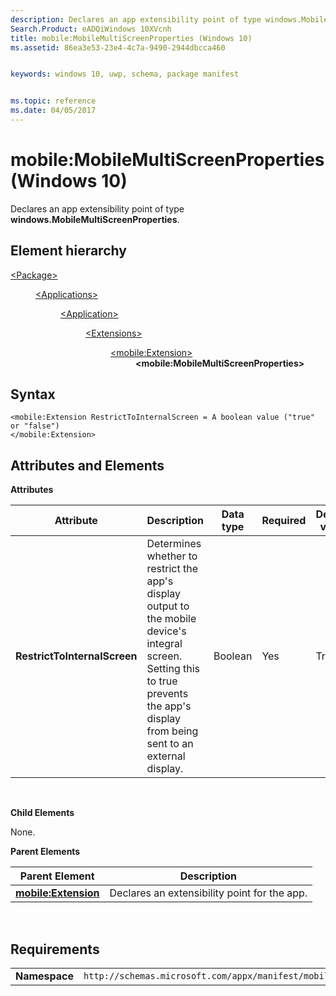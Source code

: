 ```yaml
---
description: Declares an app extensibility point of type windows.MobileMultiScreenProperties.
Search.Product: eADQiWindows 10XVcnh
title: mobile:MobileMultiScreenProperties (Windows 10)
ms.assetid: 86ea3e53-23e4-4c7a-9490-2944dbcca460


keywords: windows 10, uwp, schema, package manifest


ms.topic: reference
ms.date: 04/05/2017
---
```


# mobile:MobileMultiScreenProperties (Windows 10)


Declares an app extensibility point of type **windows.MobileMultiScreenProperties**.

## Element hierarchy

<dl>
<dt><a href="element-package.md">&lt;Package&gt;</a></dt>
<dd>
<dl>
<dt><a href="element-applications.md">&lt;Applications&gt;</a></dt>
<dd>
<dl>
<dt><a href="element-application.md">&lt;Application&gt;</a></dt>
<dd>
<dl>
<dt><a href="element-1-extensions.md">&lt;Extensions&gt;</a></dt>
<dd>
<dl>
<dt><a href="element-mobile-extension-manual.md">&lt;mobile:Extension&gt;</a></dt>
<dd><b>&lt;mobile:MobileMultiScreenProperties&gt;</b></dd>
</dl>
</dd>
</dl>
</dd>
</dl>
</dd>
</dl>
</dd>
</dl>

## Syntax


```
<mobile:Extension RestrictToInternalScreen = A boolean value ("true" or "false")
</mobile:Extension>
```

## Attributes and Elements


**Attributes**

| Attribute                    | Description                                                                                                                                                                             | Data type | Required | Default value |
|------------------------------|-----------------------------------------------------------------------------------------------------------------------------------------------------------------------------------------|-----------|----------|---------------|
| **RestrictToInternalScreen** | Determines whether to restrict the app's display output to the mobile device's integral screen. Setting this to true prevents the app's display from being sent to an external display. | Boolean   | Yes      | True          |

 

**Child Elements**

None.

**Parent Elements**

| Parent Element                                              | Description                                  |
|-------------------------------------------------------------|----------------------------------------------|
| [**mobile:Extension**](element-mobile-extension-manual.md) | Declares an extensibility point for the app. |

 

## Requirements


|               |                                                             |
|---------------|-------------------------------------------------------------|
| **Namespace** | `http://schemas.microsoft.com/appx/manifest/mobile/windows10` |

 

 

 



